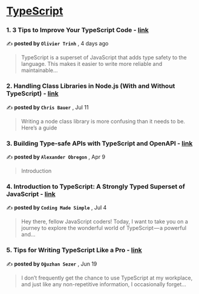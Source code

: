 
<h1><a href=https://medium.com/tag/typescript-tips/recommended target="_blank" rel="noopener noreferrer">TypeScript</a></h1>
<h3>1. 3 Tips to Improve Your TypeScript Code - <a href=https://medium.com/@olivier.trinh?source=tag_recommended_feed---------0-84----------typescript_tips----------0e81d64e_0247_43d5_a312_9000220daba6------- target="_blank" rel="noopener noreferrer">link</a></h3>

✍️ **posted by `Olivier Trinh`** <date> , 4 days ago</date>

<blockquote>TypeScript is a superset of JavaScript that adds type safety to the language. This makes it easier to write more reliable and maintainable…</blockquote>

<h3>2. Handling Class Libraries in Node.js (With and Without TypeScript) - <a href=https://medium.com/@chrisbauer.career?source=tag_recommended_feed---------1-107----------typescript_tips----------0e81d64e_0247_43d5_a312_9000220daba6------- target="_blank" rel="noopener noreferrer">link</a></h3>

✍️ **posted by `Chris Bauer`** <date> , Jul 11</date>

<blockquote>Writing a node class library is more confusing than it needs to be. Here’s a guide</blockquote>

<h3>3. Building Type-safe APIs with TypeScript and OpenAPI - <a href=https://medium.com/@AlexanderObregon?source=tag_recommended_feed---------2-85----------typescript_tips----------0e81d64e_0247_43d5_a312_9000220daba6------- target="_blank" rel="noopener noreferrer">link</a></h3>

✍️ **posted by `Alexander Obregon`** <date> , Apr 9</date>

<blockquote>Introduction</blockquote>

<h3>4. Introduction to TypeScript: A Strongly Typed Superset of JavaScript - <a href=https://medium.com/@codingmadesimple?source=tag_recommended_feed---------3-84----------typescript_tips----------0e81d64e_0247_43d5_a312_9000220daba6------- target="_blank" rel="noopener noreferrer">link</a></h3>

✍️ **posted by `Coding Made Simple`** <date> , Jul 4</date>

<blockquote>Hey there, fellow JavaScript coders! Today, I want to take you on a journey to explore the wonderful world of TypeScript — a powerful and…</blockquote>

<h3>5. Tips for Writing TypeScript Like a Pro - <a href=https://medium.com/@oguzhansezer?source=tag_recommended_feed---------4-85----------typescript_tips----------0e81d64e_0247_43d5_a312_9000220daba6------- target="_blank" rel="noopener noreferrer">link</a></h3>

✍️ **posted by `Oğuzhan Sezer`** <date> , Jun 19</date>

<blockquote>I don’t frequently get the chance to use TypeScript at my workplace, and just like any non-repetitive information, I occasionally forget…</blockquote>


